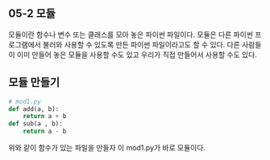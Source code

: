 ## 05-2 모듈

모듈이란 함수나 변수 또는 클래스를 모아 놓은 파이썬 파일이다. 모듈은 다른 파이썬 프로그램에서 불러와 사용할 수 있도록 만든 파이썬 파일이라고도 할 수 있다. 다른 사람들이 이미 만들어 놓은 모듈을 사용할 수도 있고 우리가 직접 만들어서 사용할 수도 있다.

## 모듈 만들기

```py
# mod1.py
def add(a, b):
    return a + b
def sub(a , b):
    return a - b
```

위와 같이 함수가 있는 파일을 만들자 이 mod1.py가 바로 모듈이다. 